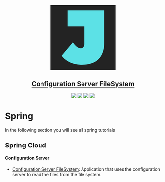 # 

<p align="center">
    <a href="https://jonathanjaramorales.herokuapp.com">
        <img src="https://github.com/JJaraM/blog-microservice-ui/blob/master/src/main/resources/public/logo-210x.png" height="210">
    </a>
</p>

<p align="center">
    <h2 align="center">
        <a href="https://jonathanjaramorales.herokuapp.com/post/254">Configuration Server FileSystem</a>
    </h2>
    <p align="center">
        <a href="https://jonathanjaramorales.herokuapp.com/category/184"><img src="https://img.shields.io/badge/-spring-fd6d75.svg"/></a>
        <a href="https://jonathanjaramorales.herokuapp.com/category/178"><img src="https://img.shields.io/badge/-spring%5Fboot-fd6d75.svg"/></a>
        <a href="https://jonathanjaramorales.herokuapp.com/category/214"><img src="https://img.shields.io/badge/-spring%5Fcloud-fd6d75.svg"/></a>
        <a href="https://jonathanjaramorales.herokuapp.com/category/215"><img src="https://img.shields.io/badge/-spring%5Fconfiguration%5Fserver-fd6d75.svg"/></a>
    </p>
</p>





# Spring

In the following section you will see all spring tutorials

## Spring Cloud

#### Configuration Server
* [Configuration Server FileSystem](https://github.com/JJaraM/tech-learning/tree/prod/configuration-server-filesystem): Application that uses 
the configuration server to read the files from the file system.

